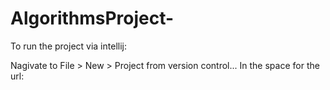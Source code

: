 # AlgorithmsProject-
To run the project via intellij:

Nagivate to File > New > Project from version control...
In the space for the url: 
